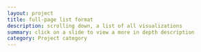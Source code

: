 ```yaml
---
layout: project
title: full-page list format
description: scrolling down, a list of all visualizations
summary: click on a slide to view a more in depth description
category: Project category
---
```


<div w3-include-html="vis1.html"></div>

